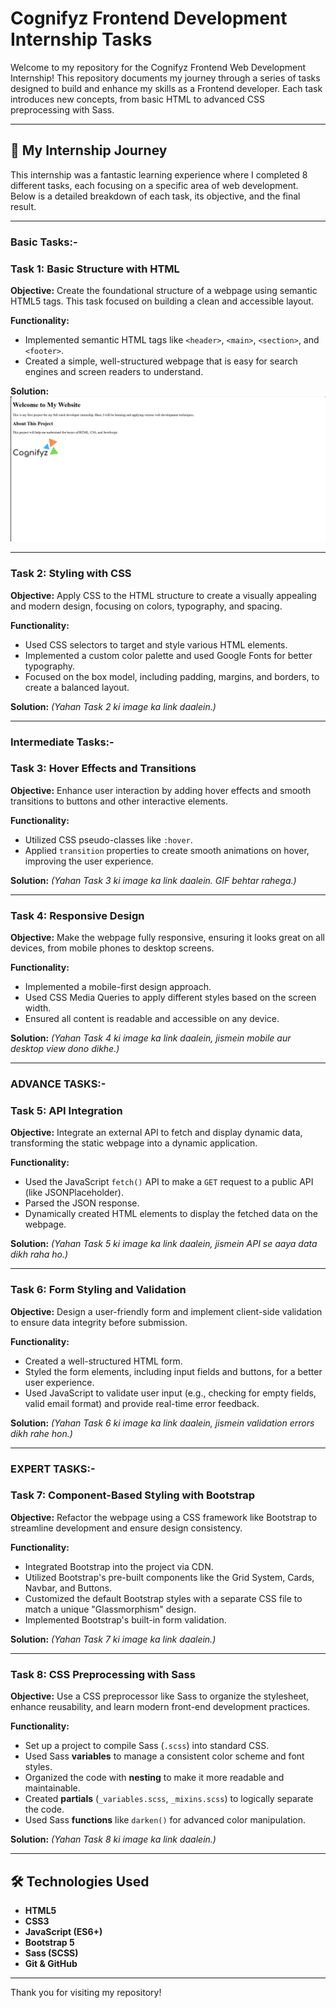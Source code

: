# Cognifyz Frontend Development Internship Tasks

Welcome to my repository for the Cognifyz Frontend Web Development Internship! This repository documents my journey through a series of tasks designed to build and enhance my skills as a Frontend developer. Each task introduces new concepts, from basic HTML to advanced CSS preprocessing with Sass.

---

## 🚀 My Internship Journey

This internship was a fantastic learning experience where I completed 8 different tasks, each focusing on a specific area of web development. Below is a detailed breakdown of each task, its objective, and the final result.

---

### Basic Tasks:-

### Task 1: Basic Structure with HTML

**Objective:** Create the foundational structure of a webpage using semantic HTML5 tags. This task focused on building a clean and accessible layout.

**Functionality:**

- Implemented semantic HTML tags like `<header>`, `<main>`, `<section>`, and `<footer>`.
- Created a simple, well-structured webpage that is easy for search engines and screen readers to understand.

**Solution:**
![images/][def]

---

### Task 2: Styling with CSS

**Objective:** Apply CSS to the HTML structure to create a visually appealing and modern design, focusing on colors, typography, and spacing.

**Functionality:**

- Used CSS selectors to target and style various HTML elements.
- Implemented a custom color palette and used Google Fonts for better typography.
- Focused on the box model, including padding, margins, and borders, to create a balanced layout.

**Solution:**
_(Yahan Task 2 ki image ka link daalein.)_

---

### Intermediate Tasks:-

### Task 3: Hover Effects and Transitions

**Objective:** Enhance user interaction by adding hover effects and smooth transitions to buttons and other interactive elements.

**Functionality:**

- Utilized CSS pseudo-classes like `:hover`.
- Applied `transition` properties to create smooth animations on hover, improving the user experience.

**Solution:**
_(Yahan Task 3 ki image ka link daalein. GIF behtar rahega.)_

---

### Task 4: Responsive Design

**Objective:** Make the webpage fully responsive, ensuring it looks great on all devices, from mobile phones to desktop screens.

**Functionality:**

- Implemented a mobile-first design approach.
- Used CSS Media Queries to apply different styles based on the screen width.
- Ensured all content is readable and accessible on any device.

**Solution:**
_(Yahan Task 4 ki image ka link daalein, jismein mobile aur desktop view dono dikhe.)_

---

### ADVANCE TASKS:-

### Task 5: API Integration

**Objective:** Integrate an external API to fetch and display dynamic data, transforming the static webpage into a dynamic application.

**Functionality:**

- Used the JavaScript `fetch()` API to make a `GET` request to a public API (like JSONPlaceholder).
- Parsed the JSON response.
- Dynamically created HTML elements to display the fetched data on the webpage.

**Solution:**
_(Yahan Task 5 ki image ka link daalein, jismein API se aaya data dikh raha ho.)_

---

### Task 6: Form Styling and Validation

**Objective:** Design a user-friendly form and implement client-side validation to ensure data integrity before submission.

**Functionality:**

- Created a well-structured HTML form.
- Styled the form elements, including input fields and buttons, for a better user experience.
- Used JavaScript to validate user input (e.g., checking for empty fields, valid email format) and provide real-time error feedback.

**Solution:**
_(Yahan Task 6 ki image ka link daalein, jismein validation errors dikh rahe hon.)_

---

### EXPERT TASKS:-

### Task 7: Component-Based Styling with Bootstrap

**Objective:** Refactor the webpage using a CSS framework like Bootstrap to streamline development and ensure design consistency.

**Functionality:**

- Integrated Bootstrap into the project via CDN.
- Utilized Bootstrap's pre-built components like the Grid System, Cards, Navbar, and Buttons.
- Customized the default Bootstrap styles with a separate CSS file to match a unique "Glassmorphism" design.
- Implemented Bootstrap's built-in form validation.

**Solution:**
_(Yahan Task 7 ki image ka link daalein.)_

---

### Task 8: CSS Preprocessing with Sass

**Objective:** Use a CSS preprocessor like Sass to organize the stylesheet, enhance reusability, and learn modern front-end development practices.

**Functionality:**

- Set up a project to compile Sass (`.scss`) into standard CSS.
- Used Sass **variables** to manage a consistent color scheme and font styles.
- Organized the code with **nesting** to make it more readable and maintainable.
- Created **partials** (`_variables.scss`, `_mixins.scss`) to logically separate the code.
- Used Sass **functions** like `darken()` for advanced color manipulation.

**Solution:**
_(Yahan Task 8 ki image ka link daalein.)_

---

## 🛠️ Technologies Used

- **HTML5**
- **CSS3**
- **JavaScript (ES6+)**
- **Bootstrap 5**
- **Sass (SCSS)**
- **Git & GitHub**

---

Thank you for visiting my repository!

[def]: images/Task1.png
